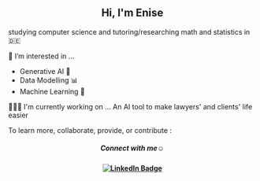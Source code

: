 <h2 align="center">Hi, I'm Enise</h2> 

studying computer science and tutoring/researching math and statistics in 🇩🇪

💭 I’m interested in …
- Generative AI 🤖
- Data Modelling 📊
- Machine Learning 🧠

👩🏽‍💻 I'm currently working on …
An AI tool to make lawyers' and clients' life easier

To learn more, collaborate, provide, or contribute :

<h5 align="center">Connect with me☺️</h5>


<h4 align="center"> <div id="badges">
  <a href="https://www.linkedin.com/in/enise-usta-128730a6/">
    <img src="https://img.shields.io/badge/LinkedIn-blue?style=for-the-badge&logo=linkedin&logoColor=white" alt="LinkedIn Badge"/>
  </a>
</div> 
</h4>


